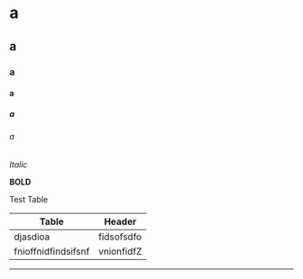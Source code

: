 # a
## a
### a
#### a
##### a
###### a

*Italic*

**BOLD** 

Test Table 

| Table    | Header       |
|--------  | ------------ |
| djasdioa | fidsofsdfo   | 
|fnioffnidfindsifsnf|vnionfidfZ| 

---
